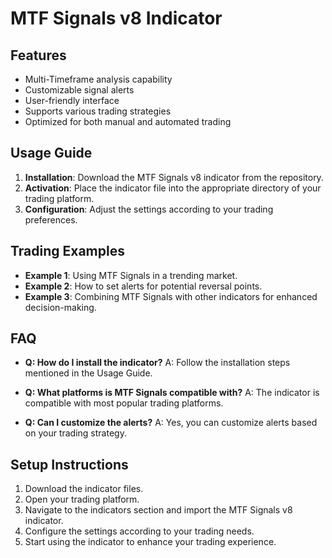 # MTF Signals v8 Indicator

## Features
- Multi-Timeframe analysis capability
- Customizable signal alerts
- User-friendly interface
- Supports various trading strategies
- Optimized for both manual and automated trading

## Usage Guide
1. **Installation**: Download the MTF Signals v8 indicator from the repository.
2. **Activation**: Place the indicator file into the appropriate directory of your trading platform.
3. **Configuration**: Adjust the settings according to your trading preferences.

## Trading Examples
- **Example 1**: Using MTF Signals in a trending market.
- **Example 2**: How to set alerts for potential reversal points.
- **Example 3**: Combining MTF Signals with other indicators for enhanced decision-making.

## FAQ
- **Q: How do I install the indicator?**
  A: Follow the installation steps mentioned in the Usage Guide.

- **Q: What platforms is MTF Signals compatible with?**
  A: The indicator is compatible with most popular trading platforms.

- **Q: Can I customize the alerts?**
  A: Yes, you can customize alerts based on your trading strategy.

## Setup Instructions
1. Download the indicator files.
2. Open your trading platform.
3. Navigate to the indicators section and import the MTF Signals v8 indicator.
4. Configure the settings according to your trading needs.
5. Start using the indicator to enhance your trading experience.